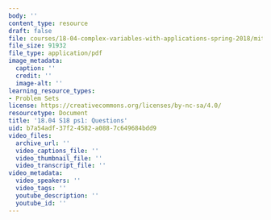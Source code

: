 ```yaml
---
body: ''
content_type: resource
draft: false
file: courses/18-04-complex-variables-with-applications-spring-2018/mit18_04_s18_pset01.pdf
file_size: 91932
file_type: application/pdf
image_metadata:
  caption: ''
  credit: ''
  image-alt: ''
learning_resource_types:
- Problem Sets
license: https://creativecommons.org/licenses/by-nc-sa/4.0/
resourcetype: Document
title: '18.04 S18 ps1: Questions'
uid: b7a54adf-37f2-4582-a088-7c649684bdd9
video_files:
  archive_url: ''
  video_captions_file: ''
  video_thumbnail_file: ''
  video_transcript_file: ''
video_metadata:
  video_speakers: ''
  video_tags: ''
  youtube_description: ''
  youtube_id: ''
---
```

